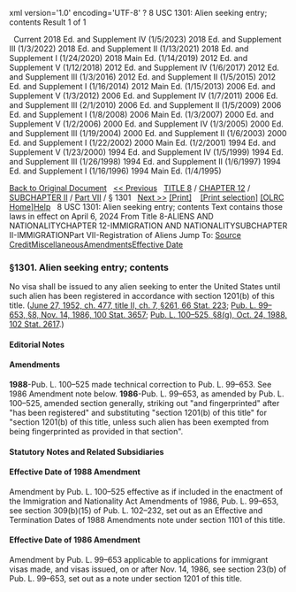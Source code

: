xml version='1.0' encoding='UTF-8' ?
8 USC 1301: Alien seeking entry; contents
 Result 1 of 1
 
  
  Current
2018 Ed. and Supplement IV (1/5/2023)
2018 Ed. and Supplement III (1/3/2022)
2018 Ed. and Supplement II (1/13/2021)
2018 Ed. and Supplement I (1/24/2020)
2018 Main Ed. (1/14/2019)
2012 Ed. and Supplement V (1/12/2018)
2012 Ed. and Supplement IV (1/6/2017)
2012 Ed. and Supplement III (1/3/2016)
2012 Ed. and Supplement II (1/5/2015)
2012 Ed. and Supplement I (1/16/2014)
2012 Main Ed. (1/15/2013)
2006 Ed. and Supplement V (1/3/2012)
2006 Ed. and Supplement IV (1/7/2011)
2006 Ed. and Supplement III (2/1/2010)
2006 Ed. and Supplement II (1/5/2009)
2006 Ed. and Supplement I (1/8/2008)
2006 Main Ed. (1/3/2007)
2000 Ed. and Supplement V (1/2/2006)
2000 Ed. and Supplement IV (1/3/2005)
2000 Ed. and Supplement III (1/19/2004)
2000 Ed. and Supplement II (1/6/2003)
2000 Ed. and Supplement I (1/22/2002)
2000 Main Ed. (1/2/2001)
1994 Ed. and Supplement V (1/23/2000)
1994 Ed. and Supplement IV (1/5/1999)
1994 Ed. and Supplement III (1/26/1998)
1994 Ed. and Supplement II (1/6/1997)
1994 Ed. and Supplement I (1/16/1996)
1994 Main Ed. (1/4/1995)
  
 
  
[Back to Original Document](/view.xhtml;jsessionid=217C0CD259ADBBB88B57677015165086)
 
[<< Previous](#)
  
 [TITLE 8](/view.xhtml;jsessionid=217C0CD259ADBBB88B57677015165086?req=granuleid%3AUSC-prelim-title8&saved=%7CZ3JhbnVsZWlkOlVTQy1wcmVsaW0tdGl0bGU4LXNlY3Rpb24xMzAx%7C%7C%7C0%7Cfalse%7Cprelim&edition=prelim) / [CHAPTER 12](/view.xhtml;jsessionid=217C0CD259ADBBB88B57677015165086?req=granuleid%3AUSC-prelim-title8-chapter12&saved=%7CZ3JhbnVsZWlkOlVTQy1wcmVsaW0tdGl0bGU4LXNlY3Rpb24xMzAx%7C%7C%7C0%7Cfalse%7Cprelim&edition=prelim) / [SUBCHAPTER II](/view.xhtml;jsessionid=217C0CD259ADBBB88B57677015165086?req=granuleid%3AUSC-prelim-title8-chapter12-subchapter2&saved=%7CZ3JhbnVsZWlkOlVTQy1wcmVsaW0tdGl0bGU4LXNlY3Rpb24xMzAx%7C%7C%7C0%7Cfalse%7Cprelim&edition=prelim) / [Part VII](/view.xhtml;jsessionid=217C0CD259ADBBB88B57677015165086?req=granuleid%3AUSC-prelim-title8-chapter12-subchapter2-part7&saved=%7CZ3JhbnVsZWlkOlVTQy1wcmVsaW0tdGl0bGU4LXNlY3Rpb24xMzAx%7C%7C%7C0%7Cfalse%7Cprelim&edition=prelim) / § 1301
  
 [Next >>](#)
[[Print]](#)
   
 [[Print selection]](#)
[[OLRC Home]](/browse.xhtml;jsessionid=217C0CD259ADBBB88B57677015165086)[Help](/navHelp.xhtml;jsessionid=217C0CD259ADBBB88B57677015165086)
 
8 USC 1301: Alien seeking entry; contents
Text contains those laws in effect on April 6, 2024
From Title 8-ALIENS AND NATIONALITYCHAPTER 12-IMMIGRATION AND NATIONALITYSUBCHAPTER II-IMMIGRATIONPart VII-Registration of Aliens
Jump To: [Source Credit](#sourcecredit)[Miscellaneous](#miscellaneous-note)[Amendments](#amendment-note)[Effective Date](#effectivedate-amendment-note)
### §1301. Alien seeking entry; contents
No visa shall be issued to any alien seeking to enter the United States until such alien has been registered in accordance with section 1201(b) of this title.
([June 27, 1952, ch. 477, title II, ch. 7, §261, 66 Stat. 223](/statviewer.htm?volume=66&page=223); [Pub. L. 99–653, §8, Nov. 14, 1986, 100 Stat. 3657](/statviewer.htm?volume=100&page=3657); [Pub. L. 100–525, §8(g), Oct. 24, 1988, 102 Stat. 2617](/statviewer.htm?volume=102&page=2617).)
  
#### **Editorial Notes**
#### Amendments
**1988**-Pub. L. 100–525 made technical correction to Pub. L. 99–653. See 1986 Amendment note below.
**1986**-Pub. L. 99–653, as amended by Pub. L. 100–525, amended section generally, striking out "and fingerprinted" after "has been registered" and substituting "section 1201(b) of this title" for "section 1201(b) of this title, unless such alien has been exempted from being fingerprinted as provided in that section".
  
#### **Statutory Notes and Related Subsidiaries**
#### Effective Date of 1988 Amendment
Amendment by Pub. L. 100–525 effective as if included in the enactment of the Immigration and Nationality Act Amendments of 1986, Pub. L. 99–653, see section 309(b)(15) of Pub. L. 102–232, set out as an Effective and Termination Dates of 1988 Amendments note under section 1101 of this title.
#### Effective Date of 1986 Amendment
Amendment by Pub. L. 99–653 applicable to applications for immigrant visas made, and visas issued, on or after Nov. 14, 1986, see section 23(b) of Pub. L. 99–653, set out as a note under section 1201 of this title.
